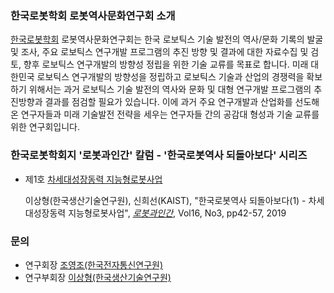 ### 한국로봇학회 로봇역사문화연구회 소개
[한국로봇학회](http://kros.org/) 로봇역사문화연구회는 한국 로보틱스 기술 발전의 역사/문화 기록의 발굴 및 조사, 주요 로보틱스 연구개발 프로그램의 추진 방향 및 결과에 대한 자료수집 및 검토, 향후 로보틱스 연구개발의 방향성 정립을 위한 기술 교류를 목표로 합니다. 미래 대한민국 로보틱스 연구개발의 방향성을 정립하고 로보틱스 기술과 산업의 경쟁력을 확보하기 위해서는 과거 로보틱스 기술 발전의 역사와 문화 및 대형 연구개발 프로그램의 추진방향과 결과를 점검할 필요가 있습니다. 이에 과거 주요 연구개발과 산업화를 선도해 온 연구자들과 미래 기술발전 전략을 세우는 연구자들 간의 공감대 형성과 기술 교류를 위한 연구회입니다.

### 한국로봇학회지 '로봇과인간' 칼럼 - '한국로봇역사 되돌아보다' 시리즈
* 제1호 [차세대성장동력 지능형로봇사업]([Vol16-No3]-p42.pdf)

    이상형(한국생산기술연구원), 신희선(KAIST), "한국로봇역사 되돌아보다(1) - 차세대성장동력 지능형로봇사업", [_로봇과인간_](http://kros.org/journal/journal01.asp), Vol16, No3, pp42-57, 2019

### 문의
* 연구회장 [조영조(한국전자통신연구원)](mailto:yjcho@etri.re.kr)
* 연구부회장 [이상형(한국생산기술연구원)](mailto:zelog@kitech.re.kr)
